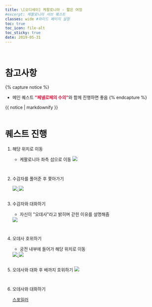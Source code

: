 ```yaml
---
title: \[오디세이] 케팔로니아 - 짧은 여정
#excerpt: 케팔로니아 서브 퀘스트
classes: wide #와이드 페이지 설정
toc: true
toc_icon: file-alt
toc_sticky: true
date: 2019-05-31
---
```


<head>
    <style type="text/css">
        aside { font-size: 22px; }
        section { font-size: 16px; }
        .notice--primary > ul, .notice--warning > ul { font-size: 14px; }
        tbody, th { text-align: center; }
        b { color: crimson; }
    </style>
    <script>
        function SirenFunction(idMyDiv){
        var objDiv = document.getElementById(idMyDiv);
        if(objDiv.style.display=="block")
            objDiv.style.display = "none";
        else
            objDiv.style.display = "block";
        }
    </script> 
</head>
<br/>


# 참고사항
{% capture notice %}
* 메인 퀘스트 <b>"페넬로페의 수의"</b>와 함께 진행하면 좋음
{% endcapture %}

<div class="notice--warning">{{ notice | markdownify }}</div>
<br/>


# 퀘스트 진행

1. 해당 위치로 이동
    - 케팔로니아 좌측 섬으로 이동
        <a href="{{ site.baseurl }}/assets/images/aoc/kephallonia/09-A-Small-Odyssey/1.png">
            <img src="{{ site.baseurl }}/assets/images/aoc/kephallonia/09-A-Small-Odyssey/1.png">
        </a>
    <pre></pre>
    <pre></pre>

2. 수감자를 풀어준 후 쫓아가기
    <figure class="half" style="margin: 0px;">
        <a href="{{ site.baseurl }}/assets/images/aoc/kephallonia/09-A-Small-Odyssey/2-1.png">
            <img src="{{ site.baseurl }}/assets/images/aoc/kephallonia/09-A-Small-Odyssey/2-1.png">
        </a>
        <a href="{{ site.baseurl }}/assets/images/aoc/kephallonia/08-Lumbering-Along/2-2.png">
            <img src="{{ site.baseurl }}/assets/images/aoc/kephallonia/08-Lumbering-Along/2-2.png">
        </a>
    </figure>
    <pre></pre>
    
3. 수감자와 대화하기
    - 자신이 "오데사"라고 밝히며 갇힌 이유를 설명해줌
    <a href="{{ site.baseurl }}/assets/images/aoc/kephallonia/09-A-Small-Odyssey/3.png">
        <img src="{{ site.baseurl }}/assets/images/aoc/kephallonia/09-A-Small-Odyssey/3.png">
    </a>
    <pre></pre><pre></pre>


4. 오데사 호위하기
    - 궁전 내부에 들어가 해당 위치로 이동
    <figure class="half" style="margin: 0px;">
        <a href="{{ site.baseurl }}/assets/images/aoc/kephallonia/09-A-Small-Odyssey/4-1.png">
            <img src="{{ site.baseurl }}/assets/images/aoc/kephallonia/09-A-Small-Odyssey/4-1.png">
        </a>
        <a href="{{ site.baseurl }}/assets/images/aoc/kephallonia/09-A-Small-Odyssey/4-2.png">
            <img src="{{ site.baseurl }}/assets/images/aoc/kephallonia/09-A-Small-Odyssey/4-2.png">
        </a>
    </figure>
    <pre></pre>

5. 오데사와 대화 후 배까지 호위하기
    <a href="{{ site.baseurl }}/assets/images/aoc/kephallonia/09-A-Small-Odyssey/5.png">
        <img src="{{ site.baseurl }}/assets/images/aoc/kephallonia/09-A-Small-Odyssey/5.png">
    </a>
    <pre></pre><pre></pre>

6. 오데사와 대화하기
    <div class="con_inner">
        <div class="sir_singo_msg">
            <a href="#" onclick="SirenFunction('SirenDiv'); return false;" class="blind_view btn">
                <i class="fas fa-caret-square-down"></i> 스포일러
            </a>
        </div>
        <div class="singo_view" id="SirenDiv" style="display:none">
            <ul>
                <li>오데사는 처음 만나는 연애상대!</li>
                <li>플레이어 대답에 따라 추후 연애 방향이 바뀔 수 있음</li>
            </ul>
        </div>
    </div>